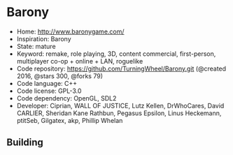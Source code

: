 # Barony

- Home: http://www.baronygame.com/
- Inspiration: Barony
- State: mature
- Keyword: remake, role playing, 3D, content commercial, first-person, multiplayer co-op + online + LAN, roguelike
- Code repository: https://github.com/TurningWheel/Barony.git (@created 2016, @stars 300, @forks 79)
- Code language: C++
- Code license: GPL-3.0
- Code dependency: OpenGL, SDL2
- Developer: Ciprian, WALL OF JUSTICE, Lutz Kellen, DrWhoCares, David CARLIER, Sheridan Kane Rathbun, Pegasus Epsilon, Linus Heckemann, ptitSeb, Gilgatex, akp, Phillip Whelan

## Building
